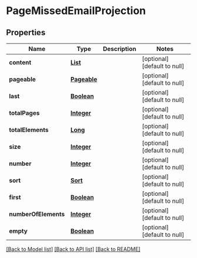 # PageMissedEmailProjection
## Properties

Name | Type | Description | Notes
------------ | ------------- | ------------- | -------------
**content** | [**List**](MissedEmailProjection) |  | [optional] [default to null]
**pageable** | [**Pageable**](Pageable) |  | [optional] [default to null]
**last** | [**Boolean**](boolean) |  | [optional] [default to null]
**totalPages** | [**Integer**](integer) |  | [optional] [default to null]
**totalElements** | [**Long**](long) |  | [optional] [default to null]
**size** | [**Integer**](integer) |  | [optional] [default to null]
**number** | [**Integer**](integer) |  | [optional] [default to null]
**sort** | [**Sort**](Sort) |  | [optional] [default to null]
**first** | [**Boolean**](boolean) |  | [optional] [default to null]
**numberOfElements** | [**Integer**](integer) |  | [optional] [default to null]
**empty** | [**Boolean**](boolean) |  | [optional] [default to null]

[[Back to Model list]](../README#documentation-for-models) [[Back to API list]](../README#documentation-for-api-endpoints) [[Back to README]](../README)

